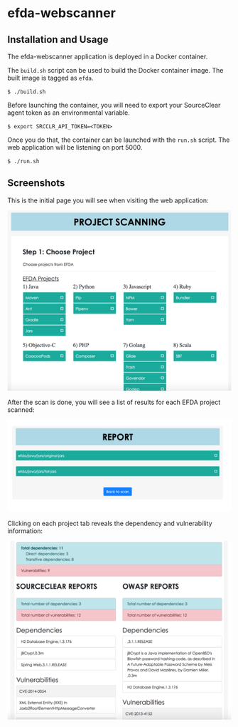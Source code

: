 # efda-webscanner

## Installation and Usage

The efda-webscanner application is deployed in a Docker container.


The `build.sh` script can be used to build the Docker container image. The
built image is tagged as `efda`.

```
$ ./build.sh
```

Before launching the container, you will need to export your SourceClear agent
token as an environmental variable.

```
$ export SRCCLR_API_TOKEN=<TOKEN>
```

Once you do that, the container can be launched with the `run.sh` script. The
web application will be listening on port 5000.

```
$ ./run.sh
```

## Screenshots

This is the initial page you will see when visiting the web application:

![initial_page](docs/img/initial_page.png)

After the scan is done, you will see a list of results for each EFDA project
scanned:

![report_page_1](docs/img/report_page_1.png)

Clicking on each project tab reveals the dependency and vulnerability
information:

![report_page_2](docs/img/report_page_2.png)
